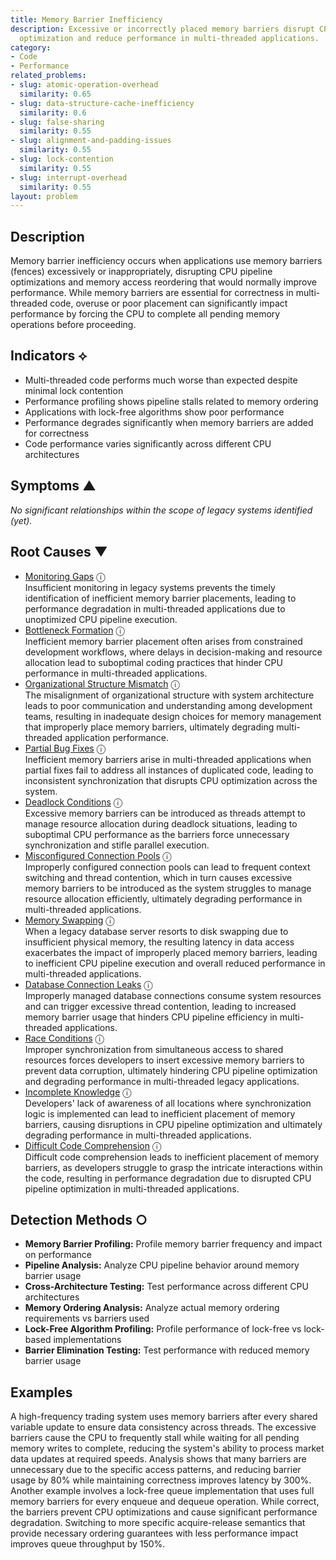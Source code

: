 ```yaml
---
title: Memory Barrier Inefficiency
description: Excessive or incorrectly placed memory barriers disrupt CPU pipeline
  optimization and reduce performance in multi-threaded applications.
category:
- Code
- Performance
related_problems:
- slug: atomic-operation-overhead
  similarity: 0.65
- slug: data-structure-cache-inefficiency
  similarity: 0.6
- slug: false-sharing
  similarity: 0.55
- slug: alignment-and-padding-issues
  similarity: 0.55
- slug: lock-contention
  similarity: 0.55
- slug: interrupt-overhead
  similarity: 0.55
layout: problem
---
```


## Description

Memory barrier inefficiency occurs when applications use memory barriers (fences) excessively or inappropriately, disrupting CPU pipeline optimizations and memory access reordering that would normally improve performance. While memory barriers are essential for correctness in multi-threaded code, overuse or poor placement can significantly impact performance by forcing the CPU to complete all pending memory operations before proceeding.


## Indicators ⟡

- Multi-threaded code performs much worse than expected despite minimal lock contention
- Performance profiling shows pipeline stalls related to memory ordering
- Applications with lock-free algorithms show poor performance
- Performance degrades significantly when memory barriers are added for correctness
- Code performance varies significantly across different CPU architectures


## Symptoms ▲

*No significant relationships within the scope of legacy systems identified (yet).*

## Root Causes ▼

- [Monitoring Gaps](monitoring-gaps.md) <span class="info-tooltip" title="Confidence: 0.455, Strength: 0.914">ⓘ</span>
<br/>  Insufficient monitoring in legacy systems prevents the timely identification of inefficient memory barrier placements, leading to performance degradation in multi-threaded applications due to unoptimized CPU pipeline execution.
- [Bottleneck Formation](bottleneck-formation.md) <span class="info-tooltip" title="Confidence: 0.369, Strength: 0.901">ⓘ</span>
<br/>  Inefficient memory barrier placement often arises from constrained development workflows, where delays in decision-making and resource allocation lead to suboptimal coding practices that hinder CPU performance in multi-threaded applications.
- [Organizational Structure Mismatch](organizational-structure-mismatch.md) <span class="info-tooltip" title="Confidence: 0.353, Strength: 0.852">ⓘ</span>
<br/>  The misalignment of organizational structure with system architecture leads to poor communication and understanding among development teams, resulting in inadequate design choices for memory management that improperly place memory barriers, ultimately degrading multi-threaded application performance.
- [Partial Bug Fixes](partial-bug-fixes.md) <span class="info-tooltip" title="Confidence: 0.331, Strength: 0.864">ⓘ</span>
<br/>  Inefficient memory barriers arise in multi-threaded applications when partial fixes fail to address all instances of duplicated code, leading to inconsistent synchronization that disrupts CPU optimization across the system.
- [Deadlock Conditions](deadlock-conditions.md) <span class="info-tooltip" title="Confidence: 0.325, Strength: 0.896">ⓘ</span>
<br/>  Excessive memory barriers can be introduced as threads attempt to manage resource allocation during deadlock situations, leading to suboptimal CPU performance as the barriers force unnecessary synchronization and stifle parallel execution.
- [Misconfigured Connection Pools](misconfigured-connection-pools.md) <span class="info-tooltip" title="Confidence: 0.321, Strength: 0.861">ⓘ</span>
<br/>  Improperly configured connection pools can lead to frequent context switching and thread contention, which in turn causes excessive memory barriers to be introduced as the system struggles to manage resource allocation efficiently, ultimately degrading performance in multi-threaded applications.
- [Memory Swapping](memory-swapping.md) <span class="info-tooltip" title="Confidence: 0.313, Strength: 0.868">ⓘ</span>
<br/>  When a legacy database server resorts to disk swapping due to insufficient physical memory, the resulting latency in data access exacerbates the impact of improperly placed memory barriers, leading to inefficient CPU pipeline execution and overall reduced performance in multi-threaded applications.
- [Database Connection Leaks](database-connection-leaks.md) <span class="info-tooltip" title="Confidence: 0.312, Strength: 0.860">ⓘ</span>
<br/>  Improperly managed database connections consume system resources and can trigger excessive thread contention, leading to increased memory barrier usage that hinders CPU pipeline efficiency in multi-threaded applications.
- [Race Conditions](race-conditions.md) <span class="info-tooltip" title="Confidence: 0.308, Strength: 0.775">ⓘ</span>
<br/>  Improper synchronization from simultaneous access to shared resources forces developers to insert excessive memory barriers to prevent data corruption, ultimately hindering CPU pipeline optimization and degrading performance in multi-threaded legacy applications.
- [Incomplete Knowledge](incomplete-knowledge.md) <span class="info-tooltip" title="Confidence: 0.304, Strength: 0.865">ⓘ</span>
<br/>  Developers' lack of awareness of all locations where synchronization logic is implemented can lead to inefficient placement of memory barriers, causing disruptions in CPU pipeline optimization and ultimately degrading performance in multi-threaded applications.
- [Difficult Code Comprehension](difficult-code-comprehension.md) <span class="info-tooltip" title="Confidence: 0.302, Strength: 0.897">ⓘ</span>
<br/>  Difficult code comprehension leads to inefficient placement of memory barriers, as developers struggle to grasp the intricate interactions within the code, resulting in performance degradation due to disrupted CPU pipeline optimization in multi-threaded applications.

## Detection Methods ○

- **Memory Barrier Profiling:** Profile memory barrier frequency and impact on performance
- **Pipeline Analysis:** Analyze CPU pipeline behavior around memory barrier usage
- **Cross-Architecture Testing:** Test performance across different CPU architectures
- **Memory Ordering Analysis:** Analyze actual memory ordering requirements vs barriers used
- **Lock-Free Algorithm Profiling:** Profile performance of lock-free vs lock-based implementations
- **Barrier Elimination Testing:** Test performance with reduced memory barrier usage


## Examples

A high-frequency trading system uses memory barriers after every shared variable update to ensure data consistency across threads. The excessive barriers cause the CPU to frequently stall while waiting for all pending memory writes to complete, reducing the system's ability to process market data updates at required speeds. Analysis shows that many barriers are unnecessary due to the specific access patterns, and reducing barrier usage by 80% while maintaining correctness improves latency by 300%. Another example involves a lock-free queue implementation that uses full memory barriers for every enqueue and dequeue operation. While correct, the barriers prevent CPU optimizations and cause significant performance degradation. Switching to more specific acquire-release semantics that provide necessary ordering guarantees with less performance impact improves queue throughput by 150%.
